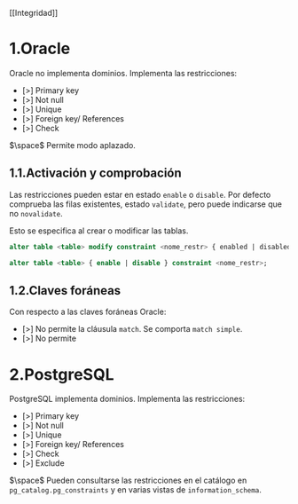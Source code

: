 [[Integridad]]

# 1.Oracle
Oracle no implementa dominios. Implementa las restricciones:
+ [>] Primary key
+ [>] Not null
+ [>] Unique
+ [>] Foreign key/ References
+ [>] Check 

$\space$
Permite modo aplazado.

## 1.1.Activación y comprobación
Las restricciones pueden estar en estado `enable` o `disable`. Por defecto comprueba las filas existentes, estado `validate`, pero puede indicarse que no `novalidate`.

Esto se especifica al crear o modificar las tablas.

```sql
alter table <table> modify constraint <nome_restr> { enabled | disabled } { validate | novalidate};

alter table <table> { enable | disable } constraint <nome_restr>;
```

## 1.2.Claves foráneas
Con respecto a las claves foráneas Oracle:
+ [>] No permite la cláusula `match`. Se comporta `match simple`.
+ [>] No permite  

# 2.PostgreSQL
PostgreSQL implementa dominios. Implementa las restricciones:
+ [>] Primary key
+ [>] Not null
+ [>] Unique
+ [>] Foreign key/ References
+ [>] Check
+ [>] Exclude 

$\space$
Pueden consultarse las restricciones en el catálogo en `pg_catalog.pg_constraints` y en varias vistas de `information_schema`.